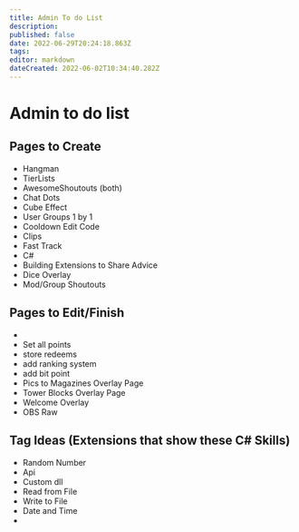 ```yaml
---
title: Admin To do List
description:
published: false
date: 2022-06-29T20:24:18.863Z
tags:
editor: markdown
dateCreated: 2022-06-02T10:34:40.282Z
---
```


# Admin to do list

## Pages to Create
- Hangman
- TierLists
- AwesomeShoutouts (both)
- Chat Dots
- Cube Effect
- User Groups 1 by 1
- Cooldown Edit Code
- Clips
- Fast Track
- C#
- Building Extensions to Share Advice
- Dice Overlay
- Mod/Group Shoutouts




## Pages to Edit/Finish

-
- Set all points
- store redeems
- add ranking system
- add bit point
- Pics to Magazines Overlay Page
- Tower Blocks Overlay Page
- Welcome Overlay
- OBS Raw

## Tag Ideas (Extensions that show these C# Skills)
- Random Number
- Api
- Custom dll
- Read from File
- Write to File
- Date and Time
- 
